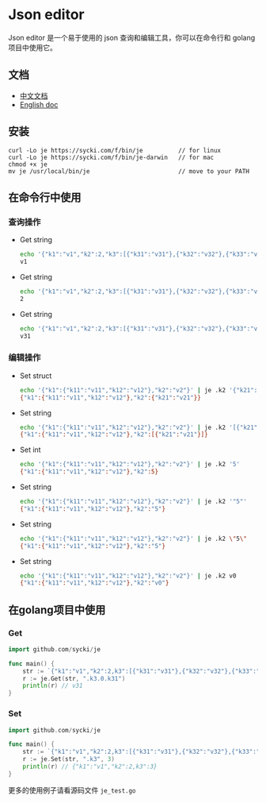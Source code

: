 # Json editor
Json editor 是一个易于使用的 json 查询和编辑工具，你可以在命令行和 golang 项目中使用它。

## 文档
* [中文文档](https://github.com/sycki/je/blob/master/README_ZH.md)
* [English doc](https://github.com/sycki/je)

## 安装
```
curl -Lo je https://sycki.com/f/bin/je          // for linux
curl -Lo je https://sycki.com/f/bin/je-darwin   // for mac
chmod +x je
mv je /usr/local/bin/je                         // move to your PATH
```

## 在命令行中使用
### 查询操作
- Get string
    ```bash
    echo '{"k1":"v1","k2":2,"k3":[{"k31":"v31"},{"k32":"v32"},{"k33":"v33"}]}' | je .k1
    v1
    ```
- Get string
    ```bash
    echo '{"k1":"v1","k2":2,"k3":[{"k31":"v31"},{"k32":"v32"},{"k33":"v33"}]}' | je .k2
    2
    ```
- Get string
    ```bash
    echo '{"k1":"v1","k2":2,"k3":[{"k31":"v31"},{"k32":"v32"},{"k33":"v33"}]}' | je .k3.0.k31
    v31
    ```

### 编辑操作
- Set struct
    ```bash
    echo '{"k1":{"k11":"v11","k12":"v12"},"k2":"v2"}' | je .k2 '{"k21":"v21"}'
    {"k1":{"k11":"v11","k12":"v12"},"k2":{"k21":"v21"}}
    ```
- Set string
    ```bash
    echo '{"k1":{"k11":"v11","k12":"v12"},"k2":"v2"}' | je .k2 '[{"k21":"v21"}]'
    {"k1":{"k11":"v11","k12":"v12"},"k2":[{"k21":"v21"}]}
    ```
- Set int
    ```bash
    echo '{"k1":{"k11":"v11","k12":"v12"},"k2":"v2"}' | je .k2 '5'
    {"k1":{"k11":"v11","k12":"v12"},"k2":5}
    ```
- Set string
    ```bash
    echo '{"k1":{"k11":"v11","k12":"v12"},"k2":"v2"}' | je .k2 '"5"'
    {"k1":{"k11":"v11","k12":"v12"},"k2":"5"}
    ```
- Set string
    ```bash
    echo '{"k1":{"k11":"v11","k12":"v12"},"k2":"v2"}' | je .k2 \"5\"
    {"k1":{"k11":"v11","k12":"v12"},"k2":"5"}
    ```
- Set string
    ```bash
    echo '{"k1":{"k11":"v11","k12":"v12"},"k2":"v2"}' | je .k2 v0
    {"k1":{"k11":"v11","k12":"v12"},"k2":"v0"}
    ```

## 在golang项目中使用
### Get
```go
import github.com/sycki/je

func main() {
    str := `{"k1":"v1","k2":2,k3":[{"k31":"v31"},{"k32":"v32"},{"k33":"v33"}]}`
    r := je.Get(str, ".k3.0.k31")
    println(r) // v31
}
```

### Set
```go
import github.com/sycki/je

func main() {
    str := `{"k1":"v1","k2":2,k3":[{"k31":"v31"},{"k32":"v32"},{"k33":"v33"}]}`
    r := je.Set(str, ".k3", 3)
    println(r) // {"k1":"v1","k2":2,k3":3}
}
```

更多的使用例子请看源码文件 `je_test.go`
